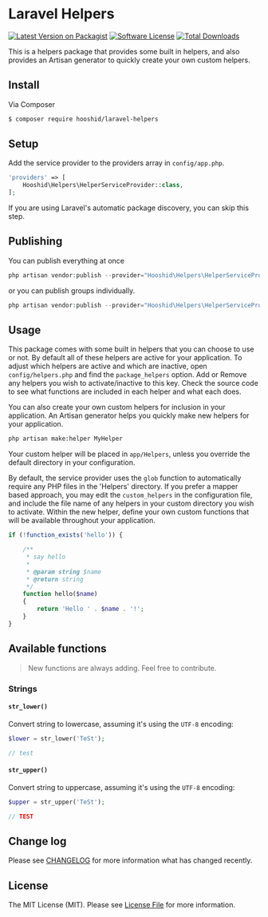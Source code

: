 # Laravel Helpers

[![Latest Version on Packagist][ico-version]][link-packagist]
[![Software License][ico-license]](LICENSE.md)
[![Total Downloads][ico-downloads]][link-downloads]

This is a helpers package that provides some built in helpers, and also provides an Artisan generator to quickly create your own custom helpers.

## Install

Via Composer

``` bash
$ composer require hooshid/laravel-helpers
```

## Setup

Add the service provider to the providers array in `config/app.php`.

``` php
'providers' => [
    Hooshid\Helpers\HelperServiceProvider::class,
];
```

If you are using Laravel's automatic package discovery, you can skip this step.

## Publishing

You can publish everything at once

``` php
php artisan vendor:publish --provider="Hooshid\Helpers\HelperServiceProvider"
```

or you can publish groups individually.

``` php
php artisan vendor:publish --provider="Hooshid\Helpers\HelperServiceProvider" --tag="config"
```

## Usage

This package comes with some built in helpers that you can choose to use or not. By default all of these helpers are active for your application. To adjust which helpers are active and which are inactive, open `config/helpers.php` and find the `package_helpers` option. Add or Remove any helpers you wish to activate/inactive to this key. Check the source code to see what functions are included in each helper and what each does.

You can also create your own custom helpers for inclusion in your application. An Artisan generator helps you quickly make new helpers for your application. 

``` sh
php artisan make:helper MyHelper
```

Your custom helper will be placed in `app/Helpers`, unless you override the default directory in your configuration.

By default, the service provider uses the `glob` function to automatically require any PHP files in the 'Helpers' directory. If you prefer a mapper based approach, you may edit the `custom_helpers` in the configuration file, and include the file name of any helpers in your custom directory you wish to activate. Within the new helper, define your own custom functions that will be available throughout your application.

``` php
if (!function_exists('hello')) {

    /**
     * say hello
     *
     * @param string $name
     * @return string
     */
    function hello($name)
    {
        return 'Hello ' . $name . '!';
    }
}
```

## Available functions

> New functions are always adding. Feel free to contribute.

### Strings

#### `str_lower()`

Convert string to lowercase, assuming it's using the `UTF-8` encoding:

```php
$lower = str_lower('TeSt');

// test
```

#### `str_upper()`

Convert string to uppercase, assuming it's using the `UTF-8` encoding:

```php
$upper = str_upper('TeSt');

// TEST
```


## Change log

Please see [CHANGELOG](CHANGELOG.md) for more information what has changed recently.

## License

The MIT License (MIT). Please see [License File](LICENSE.md) for more information.

[ico-version]: https://img.shields.io/packagist/v/hooshid/laravel-helpers.svg?style=flat-square
[ico-license]: https://img.shields.io/badge/license-MIT-brightgreen.svg?style=flat-square
[ico-downloads]: https://img.shields.io/packagist/dt/hooshid/laravel-helpers.svg?style=flat-square

[link-packagist]: https://packagist.org/packages/hooshid/laravel-helpers
[link-downloads]: https://packagist.org/packages/hooshid/laravel-helpers
